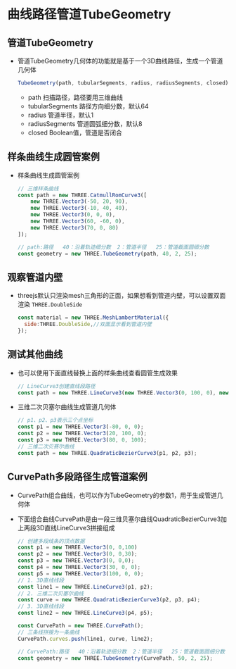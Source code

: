# 曲线路径管道TubeGeometry

## 管道TubeGeometry

+ 管道TubeGeometry几何体的功能就是基于一个3D曲线路径，生成一个管道几何体

  ```js
  TubeGeometry(path, tubularSegments, radius, radiusSegments, closed)
  ```

  + path 扫描路径，路径要用三维曲线
  + tubularSegments 路径方向细分数，默认64
  + radius 管道半径，默认1
  + radiusSegments 管道圆弧细分数，默认8
  + closed Boolean值，管道是否闭合

## 样条曲线生成圆管案例

+ 样条曲线生成圆管案例

  ```js
  // 三维样条曲线
  const path = new THREE.CatmullRomCurve3([
      new THREE.Vector3(-50, 20, 90),
      new THREE.Vector3(-10, 40, 40),
      new THREE.Vector3(0, 0, 0),
      new THREE.Vector3(60, -60, 0),
      new THREE.Vector3(70, 0, 80)
  ]);

  // path:路径   40：沿着轨迹细分数  2：管道半径   25：管道截面圆细分数
  const geometry = new THREE.TubeGeometry(path, 40, 2, 25);
  ```

## 观察管道内壁

+ threejs默认只渲染mesh三角形的正面，如果想看到管道内壁，可以设置双面渲染 `THREE.DoubleSide`

  ```js
  const material = new THREE.MeshLambertMaterial({
    side:THREE.DoubleSide,//双面显示看到管道内壁
  });
  ```

## 测试其他曲线

+ 也可以使用下面直线替换上面的样条曲线查看圆管生成效果

  ```js
  // LineCurve3创建直线段路径
  const path = new THREE.LineCurve3(new THREE.Vector3(0, 100, 0), new THREE.Vector3(0, 0, 0));
  ```

+ 三维二次贝塞尔曲线生成管道几何体

  ```js
  // p1、p2、p3表示三个点坐标
  const p1 = new THREE.Vector3(-80, 0, 0);
  const p2 = new THREE.Vector3(20, 100, 0);
  const p3 = new THREE.Vector3(80, 0, 100);
  // 三维二次贝赛尔曲线
  const path = new THREE.QuadraticBezierCurve3(p1, p2, p3);
  ```

## CurvePath多段路径生成管道案例

+ CurvePath组合曲线，也可以作为TubeGeometry的参数1，用于生成管道几何体
+ 下面组合曲线CurvePath是由一段三维贝塞尔曲线QuadraticBezierCurve3加上两段3D直线LineCurve3拼接组成

  ```js
  // 创建多段线条的顶点数据
  const p1 = new THREE.Vector3(0, 0,100)
  const p2 = new THREE.Vector3(0, 0,30);
  const p3 = new THREE.Vector3(0, 0,0);
  const p4 = new THREE.Vector3(30, 0, 0);
  const p5 = new THREE.Vector3(100, 0, 0);
  // 1. 3D直线线段
  const line1 = new THREE.LineCurve3(p1, p2);
  // 2. 三维二次贝塞尔曲线
  const curve = new THREE.QuadraticBezierCurve3(p2, p3, p4);
  // 3. 3D直线线段
  const line2 = new THREE.LineCurve3(p4, p5);

  const CurvePath = new THREE.CurvePath();
  // 三条线拼接为一条曲线
  CurvePath.curves.push(line1, curve, line2);

  // CurvePath:路径   40：沿着轨迹细分数  2：管道半径   25：管道截面圆细分数
  const geometry = new THREE.TubeGeometry(CurvePath, 50, 2, 25);
  ```

